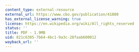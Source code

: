 ```yaml
---
content_type: external-resource
external_url: https://www.cbo.gov/publication/41880
has_external_license_warning: true
license: https://en.wikipedia.org/wiki/All_rights_reserved
status: ''
title: PDF - 1.9MB
uid: 821c6385-7b64-4bc1-9a3c-28faab600012
wayback_url: ''
---
```

